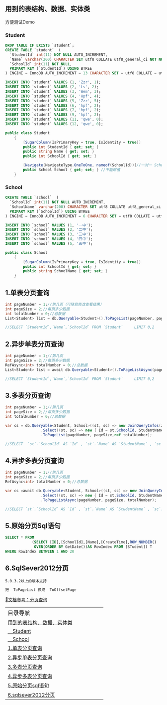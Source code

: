 
## 用到的表结构、数据、实体类
方便测试Demo

### Student

```sql
DROP TABLE IF EXISTS `student`;
CREATE TABLE `student`  (
  `StudentId` int(11) NOT NULL AUTO_INCREMENT,
  `Name` varchar(200) CHARACTER SET utf8 COLLATE utf8_general_ci NOT NULL,
  `SchoolId` int(11) NOT NULL,
  PRIMARY KEY (`StudentId`) USING BTREE
) ENGINE = InnoDB AUTO_INCREMENT = 13 CHARACTER SET = utf8 COLLATE = utf8_general_ci ROW_FORMAT = Compact;

INSERT INTO `student` VALUES (1, 'Zzr', 1);
INSERT INTO `student` VALUES (2, 'Ls', 2);
INSERT INTO `student` VALUES (3, 'Wem', 3);
INSERT INTO `student` VALUES (4, 'Hpf', 4);
INSERT INTO `student` VALUES (5, 'Zzr', 5);
INSERT INTO `student` VALUES (6, 'hpf', 2);
INSERT INTO `student` VALUES (7, 'hpf', 2);
INSERT INTO `student` VALUES (9, 'hpf', 2);
INSERT INTO `student` VALUES (11, 'qwe', 0);
INSERT INTO `student` VALUES (12, 'qwe', 0);
```

```csharp
public class Student
    {
        [SugarColumn(IsPrimaryKey = true, IsIdentity = true)]
        public int StudentId { get; set; }
        public string Name { get; set; }
        public int SchoolId { get; set; }

        [Navigate(NavigateType.OneToOne, nameof(SchoolId))]//一对一 SchoolId是Student类里面的
        public School School { get; set; } //不能赋值
    }
```

### School
```sql
CREATE TABLE `school`  (
  `SchoolId` int(11) NOT NULL AUTO_INCREMENT,
  `SchoolName` varchar(200) CHARACTER SET utf8 COLLATE utf8_general_ci NOT NULL,
  PRIMARY KEY (`SchoolId`) USING BTREE
) ENGINE = InnoDB AUTO_INCREMENT = 6 CHARACTER SET = utf8 COLLATE = utf8_general_ci ROW_FORMAT = Compact;

INSERT INTO `school` VALUES (1, '一中');
INSERT INTO `school` VALUES (2, '二中');
INSERT INTO `school` VALUES (3, '三中');
INSERT INTO `school` VALUES (4, '四中');
INSERT INTO `school` VALUES (5, '五中');
```


```csharp
public class School
    {
        [SugarColumn(IsPrimaryKey = true, IsIdentity = true)]
        public int SchoolId { get; set; }
        public string SchoolName { get; set; }
    }
```

## 1.单表分页查询
```csharp
int pageNumber = 1;//第几页（可随意修改查看结果）
int pageSize = 2;//每页多少数据
int totalNumber = 0;//总数据
List<Student> list = db.Queryable<Student>().ToPageList(pageNumber, pageSize, ref totalNumber);

//SELECT `StudentId`,`Name`,`SchoolId` FROM `Student`     LIMIT 0,2
```


## 2.异步单表分页查询
```csharp
int pageNumber = 1;//第几页
int pageSize = 2;//每页多少数据
RefAsync<int> totalNumber = 0;//总数据
List<Student> list = await db.Queryable<Student>().ToPageListAsync(pageNumber, pageSize, totalNumber);

//SELECT `StudentId`,`Name`,`SchoolId` FROM `Student`     LIMIT 0,2
```

## 3.多表分页查询
```csharp
int pageNumber = 1;//第几页
int pageSize = 2;//每页多少数据
int totalNumber = 0;//总数据

var cs = db.Queryable<Student, School>((st, sc) => new JoinQueryInfos(JoinType.Left, st.SchoolId == sc.SchoolId))
                .Select((st, sc) => new { Id = st.SchoolId, StudentName = st.Name, SchoolName = sc.SchoolName })
                .ToPageList(pageNumber, pageSize,ref totalNumber);

//SELECT  `st`.`SchoolId` AS `Id` , `st`.`Name` AS `StudentName` , `sc`.`SchoolName` AS `SchoolName`  FROM `Student` st Left JOIN `School` sc ON ( `st`.`SchoolId` = `sc`.`SchoolId` )      LIMIT 0,2
```

## 4.异步多表分页查询
```csharp
int pageNumber = 1;//第几页
int pageSize = 2;//每页多少数据
RefAsync<int> totalNumber = 0;//总数据

var cs =await db.Queryable<Student, School>((st, sc) => new JoinQueryInfos(JoinType.Left, st.SchoolId == sc.SchoolId))
                .Select((st, sc) => new { Id = st.SchoolId, StudentName = st.Name, SchoolName = sc.SchoolName })
                .ToPageListAsync(pageNumber, pageSize, totalNumber);

//SELECT `st`.`SchoolId` AS `Id` , `st`.`Name` AS `StudentName` , `sc`.`SchoolName` AS `SchoolName`  FROM `Student` st Left JOIN `School` sc ON ( st`.`SchoolId` = `sc`.`SchoolId` ) LIMIT 0,2
```

## 5.原始分页Sql语句
```sql
SELECT * FROM 
            (SELECT [ID],[SchoolId],[Name],[CreateTime],ROW_NUMBER() 
             OVER(ORDER BY GetDate())AS RowIndex FROM [STudent]) T
WHERE RowIndex BETWEEN 1 AND 20
```

## 6.SqlSever2012分页
`5.0.3.2以上的版本支持`
```csharp
把  ToPageList 换成  ToOffsetPage
```


[📄文档参考：分页查询](https://www.donet5.com/Home/Doc?typeId=2242)


<div id="NavigateDiv">
<table style="border:none;">
    <tr style="border:none;">
    <td style="border:none;width:300px"><a style="color:var(--sidebarSublink);font-size:18px;" > 目录导航 </a></td>
    </tr>
    <tr style="border:none;">
    <td style="border:none;width:300px"><a style="color:var(--sidebarSublink)" href="/#/SqlSugar/数据查询/分页查询?id=用到的表结构、数据、实体类" > 用到的表结构、数据、实体类 </a></td>
    </tr>
    <tr style="border:none;">
    <td style="border:none;width:300px"><a style="color:var(--sidebarSublink)" href="/#/SqlSugar/数据查询/分页查询?id=student" > &emsp;Student </a></td>
    </tr>
     <tr style="border:none;">
    <td style="border:none;width:300px"><a style="color:var(--sidebarSublink)" href="/#/SqlSugar/数据查询/分页查询?id=school" > &emsp;School </a></td>
    </tr>
     <tr style="border:none;">
    <td style="border:none;width:300px"><a style="color:var(--sidebarSublink)" href="/#/SqlSugar/数据查询/分页查询?id=_1单表分页查询" > 1.单表分页查询 </a></td>
    </tr>
     <tr style="border:none;">
    <td style="border:none;width:300px"><a style="color:var(--sidebarSublink)" href="/#/SqlSugar/数据查询/分页查询?id=_2异步单表分页查询" > 2.异步单表分页查询 </a></td>
    </tr>
     <tr style="border:none;">
    <td style="border:none;width:300px"><a style="color:var(--sidebarSublink)" href="/#/SqlSugar/数据查询/分页查询?id=_3多表分页查询" >  3.多表分页查询 </a></td>
    </tr>
     <tr style="border:none;">
    <td style="border:none;width:300px"><a style="color:var(--sidebarSublink)" href="/#/SqlSugar/数据查询/分页查询?id=_4异步多表分页查询" > 4.异步多表分页查询 </a></td>
    </tr>
     </tr>
     <tr style="border:none;">
    <td style="border:none;width:300px"><a style="color:var(--sidebarSublink)" href="/#/SqlSugar/数据查询/分页查询?id=_5原始分页sql语句" > 5.原始分页sql语句 </a></td>
    </tr>
     <tr style="border:none;">
    <td style="border:none;width:300px"><a style="color:var(--sidebarSublink)" href="/#/SqlSugar/数据查询/分页查询?id=_6sqlsever2012分页" > 6.sqlsever2012分页 </a></td>
    </tr>
     </tr>
</table>
</div>